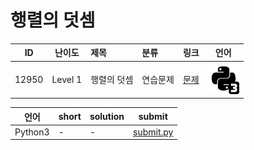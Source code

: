 # 행렬의 덧셈

| ID | 난이도 | 제목 | 분류 | 링크 | 언어 |
| -- | ---- | :-- | :-- | --- | --- |
| 12950 | Level 1 | 행렬의 덧셈 | 연습문제 | [문제](https://programmers.co.kr/learn/courses/30/lessons/12950) | [![python3](/assets/python3.svg)](submit.py) |

| 언어 | short | solution | submit |
| --- | ----- | -------- | ------ |
| Python3 | - | - | [submit.py](submit.py) |
